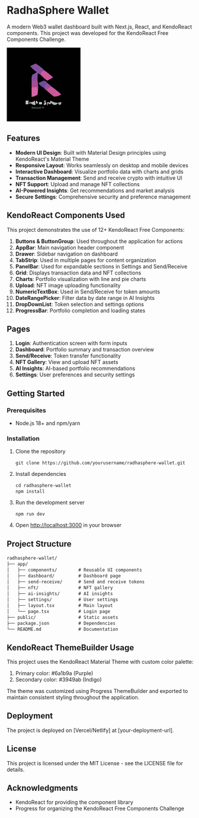 # RadhaSphere Wallet

A modern Web3 wallet dashboard built with Next.js, React, and KendoReact components. This project was developed for the KendoReact Free Components Challenge.

![RadhaSphere Wallet](public/logos/radhasphere-dark.svg)

## Features

- **Modern UI Design**: Built with Material Design principles using KendoReact's Material Theme
- **Responsive Layout**: Works seamlessly on desktop and mobile devices
- **Interactive Dashboard**: Visualize portfolio data with charts and grids
- **Transaction Management**: Send and receive crypto with intuitive UI
- **NFT Support**: Upload and manage NFT collections
- **AI-Powered Insights**: Get recommendations and market analysis
- **Secure Settings**: Comprehensive security and preference management

## KendoReact Components Used

This project demonstrates the use of 12+ KendoReact Free Components:

1. **Buttons & ButtonGroup**: Used throughout the application for actions
2. **AppBar**: Main navigation header component
3. **Drawer**: Sidebar navigation on dashboard
4. **TabStrip**: Used in multiple pages for content organization
5. **PanelBar**: Used for expandable sections in Settings and Send/Receive
6. **Grid**: Displays transaction data and NFT collections
7. **Charts**: Portfolio visualization with line and pie charts
8. **Upload**: NFT image uploading functionality
9. **NumericTextBox**: Used in Send/Receive for token amounts
10. **DateRangePicker**: Filter data by date range in AI Insights
11. **DropDownList**: Token selection and settings options
12. **ProgressBar**: Portfolio completion and loading states

## Pages

1. **Login**: Authentication screen with form inputs
2. **Dashboard**: Portfolio summary and transaction overview
3. **Send/Receive**: Token transfer functionality
4. **NFT Gallery**: View and upload NFT assets
5. **AI Insights**: AI-based portfolio recommendations
6. **Settings**: User preferences and security settings

## Getting Started

### Prerequisites

- Node.js 18+ and npm/yarn

### Installation

1. Clone the repository
   ```
   git clone https://github.com/yourusername/radhasphere-wallet.git
   ```

2. Install dependencies
   ```
   cd radhasphere-wallet
   npm install
   ```

3. Run the development server
   ```
   npm run dev
   ```

4. Open [http://localhost:3000](http://localhost:3000) in your browser

## Project Structure

```
radhasphere-wallet/
├── app/
│   ├── components/        # Reusable UI components
│   ├── dashboard/         # Dashboard page
│   ├── send-receive/      # Send and receive tokens
│   ├── nft/               # NFT gallery
│   ├── ai-insights/       # AI insights
│   ├── settings/          # User settings
│   ├── layout.tsx         # Main layout
│   └── page.tsx           # Login page
├── public/                # Static assets
├── package.json           # Dependencies
└── README.md              # Documentation
```

## KendoReact ThemeBuilder Usage

This project uses the KendoReact Material Theme with custom color palette:

1. Primary color: #6a1b9a (Purple)
2. Secondary color: #3949ab (Indigo)

The theme was customized using Progress ThemeBuilder and exported to maintain consistent styling throughout the application.

## Deployment

The project is deployed on [Vercel/Netlify] at [your-deployment-url].

## License

This project is licensed under the MIT License - see the LICENSE file for details.

## Acknowledgments

- KendoReact for providing the component library
- Progress for organizing the KendoReact Free Components Challenge
